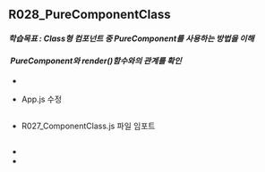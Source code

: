 
## R028_PureComponentClass

#### **_학습목표 : Class형 컴포넌트 중 PureComponent를 사용하는 방법을 이해_**

####  **_PureComponent와 render()함수와의 관계를 확인_** 

-   

-   App.js 수정

```

```

  
  
  

-   R027\_ComponentClass.js 파일 임포트  
      
      
      
    

```

```

  
  

-   
-  

> 
> 
> 